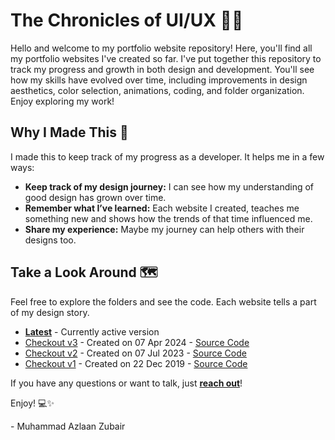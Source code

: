 # The Chronicles of UI/UX 📖✨

Hello and welcome to my portfolio website repository! Here, you'll find all my portfolio websites I've created so far. I've put together this repository to track my progress and growth in both design and development. You'll see how my skills have evolved over time, including improvements in design aesthetics, color selection, animations, coding, and folder organization. Enjoy exploring my work!

## Why I Made This 🧭

I made this to keep track of my progress as a developer. It helps me in a few ways:

- **Keep track of my design journey:** I can see how my understanding of good design has grown over time.
- **Remember what I’ve learned:** Each website I created, teaches me something new and shows how the trends of that time influenced me.
- **Share my experience:** Maybe my journey can help others with their designs too.

## Take a Look Around 🗺️

Feel free to explore the folders and see the code. Each website tells a part of my design story.

- [**Latest**](https://mdazlaanzubair.com/) - Currently active version
- [Checkout v3](https://v3.mdazlaanzubair.com/) - Created on 07 Apr 2024 - [Source Code](https://github.com/mdazlaanzubair/the-chronicles-of-UI-UX/tree/v3)
- [Checkout v2](https://v2.mdazlaanzubair.com/) - Created on 07 Jul 2023 - [Source Code](https://github.com/mdazlaanzubair/the-chronicles-of-UI-UX/tree/v2)
- [Checkout v1](https://v1.mdazlaanzubair.com/) - Created on 22 Dec 2019 - [Source Code](https://github.com/mdazlaanzubair/the-chronicles-of-UI-UX/tree/v1)

If you have any questions or want to talk, just [**reach out**](https://www.linkedin.com/in/mdazlaanzubair/)!

Enjoy! 💻✨

\- Muhammad Azlaan Zubair
